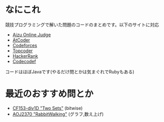# なにこれ
競技プログラミングで解いた問題のコードのまとめです。以下のサイトに対応

* [Aizu Online Judge](http://judge.u-aizu.ac.jp/onlinejudge/)
* [AtCoder](http://atcoder.jp/)
* [Codeforces](http://codeforces.com/)
* [Topcoder](http://www.topcoder.com/tc)
* [HackerRank](https://www.hackerrank.com/)
* [Codecodef](https://www.codechef.com/)

コードはほぼJavaです(やるだけ問とかは気まぐれでRubyもある)

# 最近のおすすめ問とか

* [CF153-div1D "Two Sets"](http://codeforces.com/contest/251/problem/D) (bitwise)
* [AOJ2370 "RabbitWalking"](http://judge.u-aizu.ac.jp/onlinejudge/description.jsp?id=2370) (グラフ,数え上げ)
